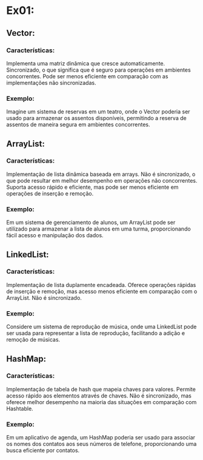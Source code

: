 # Ex01:

## Vector:

### Características:

Implementa uma matriz dinâmica que cresce automaticamente.
Sincronizado, o que significa que é seguro para operações em ambientes concorrentes.
Pode ser menos eficiente em comparação com as implementações não sincronizadas.

### Exemplo:

Imagine um sistema de reservas em um teatro, onde o Vector poderia ser usado para armazenar os assentos disponíveis, permitindo a reserva de assentos de maneira segura em ambientes concorrentes.

## ArrayList:

### Características:

Implementação de lista dinâmica baseada em arrays.
Não é sincronizado, o que pode resultar em melhor desempenho em operações não concorrentes.
Suporta acesso rápido e eficiente, mas pode ser menos eficiente em operações de inserção e remoção.

### Exemplo:

Em um sistema de gerenciamento de alunos, um ArrayList pode ser utilizado para armazenar a lista de alunos em uma turma, proporcionando fácil acesso e manipulação dos dados.
## LinkedList:

### Características:

Implementação de lista duplamente encadeada.
Oferece operações rápidas de inserção e remoção, mas acesso menos eficiente em comparação com o ArrayList.
Não é sincronizado.

### Exemplo:

Considere um sistema de reprodução de música, onde uma LinkedList pode ser usada para representar a lista de reprodução, facilitando a adição e remoção de músicas.

## HashMap:

### Características:

Implementação de tabela de hash que mapeia chaves para valores.
Permite acesso rápido aos elementos através de chaves.
Não é sincronizado, mas oferece melhor desempenho na maioria das situações em comparação com Hashtable.

### Exemplo:

Em um aplicativo de agenda, um HashMap poderia ser usado para associar os nomes dos contatos aos seus números de telefone, proporcionando uma busca eficiente por contatos.
